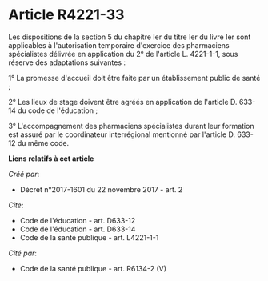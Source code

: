 # Article R4221-33

Les dispositions de la section 5 du chapitre Ier du titre Ier du livre Ier sont applicables à l'autorisation temporaire
d'exercice des pharmaciens spécialistes délivrée en application du 2° de l'article L. 4221-1-1, sous réserve des adaptations
suivantes : 

1° La promesse d'accueil doit être faite par un établissement public de santé ; 

2° Les lieux de stage doivent être agréés en application de l'article D. 633-14 du code de l'éducation ; 

3° L'accompagnement des pharmaciens spécialistes durant leur formation est assuré par le coordinateur interrégional mentionné
par l'article D. 633-12 du même code.

**Liens relatifs à cet article**

_Créé par_:

  - Décret n°2017-1601 du 22 novembre 2017 - art. 2

_Cite_:

  - Code de l'éducation - art. D633-12
  - Code de l'éducation - art. D633-14
  - Code de la santé publique - art. L4221-1-1

_Cité par_:

  - Code de la santé publique - art. R6134-2 (V)
